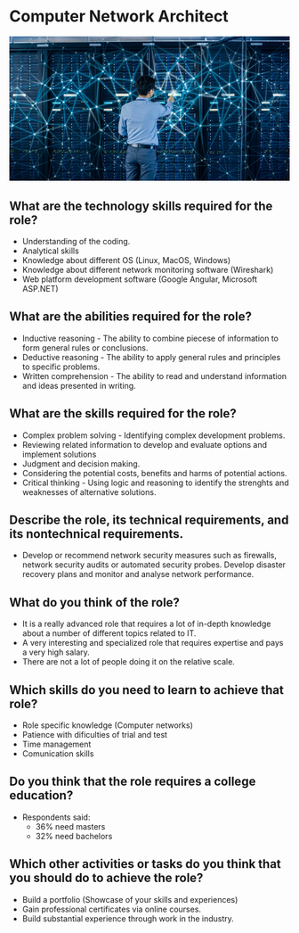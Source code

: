 # Computer Network Architect

![network architect](./computer-network-architect.png)

## What are the technology skills required for the role?

- Understanding of the coding.
- Analytical skills
- Knowledge about different OS (Linux, MacOS, Windows)
- Knowledge about different network monitoring software (Wireshark)
- Web platform development software (Google Angular, Microsoft ASP.NET)

## What are the abilities required for the role?

- Inductive reasoning - The ability to combine piecese of information to form general rules or conclusions.
- Deductive reasoning - The ability to apply general rules and principles to specific problems.
- Written comprehension - The ability to read and understand information and ideas presented in writing.

## What are the skills required for the role?

- Complex problem solving - Identifying complex development problems.
- Reviewing related information to develop and evaluate options and implement solutions
- Judgment and decision making.
- Considering the potential costs, benefits and harms of potential actions.
- Critical thinking - Using logic and reasoning to identify the strenghts and weaknesses of alternative solutions.

## Describe the role, its technical requirements, and its nontechnical requirements.

- Develop or recommend network security measures such as firewalls, network security audits or automated security probes. Develop disaster recovery plans and monitor and analyse network performance.

## What do you think of the role?

- It is a really advanced role that requires a lot of in-depth knowledge about a number of different topics related to IT.
- A very interesting and specialized role that requires expertise and pays a very high salary.
- There are not a lot of people doing it on the relative scale.

## Which skills do you need to learn to achieve that role?

- Role specific knowledge (Computer networks)
- Patience with dificulties of trial and test
- Time management
- Comunication skills

## Do you think that the role requires a college education?

- Respondents said:
    - 36% need masters
    - 32% need bachelors

## Which other activities or tasks do you think that you should do to achieve the role?

- Build a portfolio (Showcase of your skills and experiences)
- Gain professional certificates via online courses.
- Build substantial experience through work in the industry.